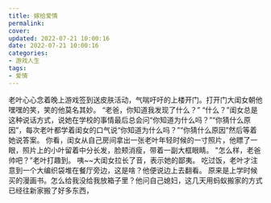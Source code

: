 ```yaml
---
title: 嫁给爱情
permalink: 
cover: 
updated: 2022-07-21 10:00:16
date: 2022-07-21 10:00:16
categories: 
- 游戏人生
tags: 
- 爱情
---
```

老叶心心念着晚上游戏签到送皮肤活动，气喘吁吁的上楼开门。打开门大闺女朝他嘿嘿的笑，笑的他莫名其妙。
“老爸，你知道我发现了什么？”
“什么？”闺女总是这种说话方式，说她在学校的事情最后总会问“你知道为什么吗？”“你猜什么原因”，每次老叶都学着闺女的口气说“你知道为什么吗？”“你猜什么原因”然后等着她说答案。
你看，闺女从自己房间拿出一张老叶年轻时候的一寸照片，他瞟了一眼，照片上的小叶留着中分长发，脸颊消瘦，带着一副大框眼睛。
"怎么样，老爸帅吧？”老叶打趣到。
咦~~大闺女拉长了音，表示她的鄙夷。
吃过饭，老叶才注意到一个大编织袋堆在餐厅旁边，这是啥？他便说边上去翻看。
原来是上学时候买的漫画书。怎么给我没给我放箱子里？他问自己媳妇，这几天用蚂蚁搬家的方式已经往新家搬了好多东西，
